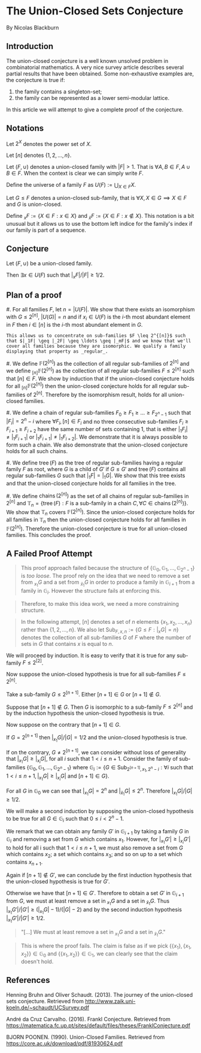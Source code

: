 # The Union-Closed Sets Conjecture

By Nicolas Blackburn
  

## Introduction

The union-closed conjecture is a well known unsolved problem in combinatorial mathematics. A very nice survey article describes several partial results that have been obtained. Some non-exhaustive examples are, the conjecture is true if:

1. the family contains a singleton-set;
2. the family can be represented as a lower semi-modular lattice.

In this article we will attempt to give a complete proof of the conjecture.

## Notations

Let $2^X$ denotes the power set of $X$.

Let $[n]$ denotes $\{1, 2, \ldots, n\}$.

Let $(F, \cup)$ denotes a union-closed family with $|F| > 1$. That is $\forall A, B \in F, A \cup B \in F$. When the context is clear we can simply write $F$.

Define the universe of a family $F$ as $U(F) := \bigcup_{X \in F} X$.

Let $G \leq F$ denotes a union-closed sub-family, that is $\forall X, X \in G \implies X \in F$ and $G$ is union-closed. 

Define $_{x}F := \{X \in F : x \in X\}$ and $_{\bar x}F := \{X \in F : x \notin X\}$. This notation is a bit unusual but it allows us to use the bottom left indice for the family's index if our family is part of a sequence.

## Conjecture

Let $(F, \cup)$ be a union-closed family.

Then $\exists x \in U(F)$ such that $|_xF| / |F| \geq 1/2$.

## Plan of a proof

#. For all families $F$, let $n = |U(F)|$. We show that there exists an isomorphism with $G \leq 2^{[n]}$, $|U(G)| = n$ and if $x_i \in U(F)$ is the $i$-th most abundant element in $F$ then $i \in [n]$ is the $i$-th most abundant element in $G$.

    This allows us to concentrate on sub-families $F \leq 2^{[n]}$ such that $|_1F| \geq |_2F| \geq \ldots \geq |_mF|$ and we know that we'll cover all families because they are isomorphic. We qualify a family displaying that property as _regular_.

#. We define $\mathbb F(2^{[n]})$ as the collection of all regular sub-families of $2^{[n]}$ and we define $_{[n]}\mathbb F(2^{[n]})$ as the collection of all regular sub-families $F \leq 2^{[n]}$ such that $[n] \in F$. We show by induction that if the union-closed conjecture holds for all $_{[n]}\mathbb F(2^{[n]})$ then the union-closed conjecture holds for all regular sub-families of $2^{[n]}$. Therefore by the isomorphism result, holds for all union-closed families.

#. We define a chain of regular sub-families $F_0 \geq F_1 \geq \ldots \geq F_{2^n - 1}$ such that $|F_i| = 2^n - i$ where $\forall F_i, [n] \in F_i$ and no three consecutive sub-families $F_i \geq F_{i + 1} \geq F_{i + 2}$ have the same number of sets containing $1$, that is either $|_1F_i| \neq |_1F_{i + 1}|$ or $|_1F_{i + 1}| \neq |_1F_{i + 2}|$. We  demonstrate that it is always possible to form such a chain. We also demonstrate that the union-closed conjecture holds for all such chains.

#. We define $\mathop{tree}(F)$ as the tree of regular sub-families having a regular family $F$ as root, where $G$ is a child of $G'$ if $G \leq G'$ and $\mathop{tree}(F)$ contains all regular sub-families $G$ such that $|_1F| = |_1G|$. We show that this tree exists and that the union-closed conjecture holds for all families in the tree.

#. We define $\mathop{chains}(2^{[n]})$ as the set of all chains of regular sub-families in $2^{[n]}$ and $\mathbb T_n = \{\mathop{tree}(F): F \text{ is a sub-family in a chain } C, \forall C \in \mathop{chains}(2^{[n]})\}$. We show that $\mathbb T_n$ covers $\mathbb F(2^{[n]})$. Since the union-closed conjecture holds for all families in $\mathbb T_n$ then the union-closed conjecture holds for all families in $\mathbb F(2^{[n]})$. Therefore the union-closed conjecture is true for all union-closed families. This concludes the proof.

## A Failed Proof Attempt

> This proof approach failed because the structure of  $\{ \mathbb{G}_ 0, \mathbb{G}_ 1, \ldots, \mathbb{G}_ {2^n - 1} \}$ is *too loose*. The proof rely on the idea that we need to remove a set from $_{x_1}G$ and a set from $_{\bar x_1}G$ in order to produce a family in $\mathbb{G}_{i+1}$ from a family in $\mathbb{G}_{i}$. However the structure fails at enforcing this. 

> Therefore, to make this idea work, we need a more constraining structure. 

> In the following attempt, $[n]$ denotes a set of $n$ elements $\{x_1, x_2, \ldots, x_n\}$ rather than $\{1, 2, \ldots, n\}$. We also let $\text{Sub}_ {F, x, n} := \{G \leq F : |_xG| = n\}$ denotes the collection of all sub-families $G$ of $F$ where the number of sets in $G$ that contains $x$ is equal to $n$.

We will proceed by induction. It is easy to verify that it is true for any sub-family $F \leq 2^{[2]}$.

Now suppose the union-closed hypothesis is true for all sub-families $F \leq 2^{[n]}$.

Take a sub-family $G \leq 2^{[n + 1]}$. Either $[n + 1] \in G$ or $[n + 1] \notin G.$

Suppose that $[n + 1] \notin G$. Then $G$ is isomorphic to a sub-family $F \leq 2^{[n]}$ and by the induction hypothesis the union-closed hypothesis is true.

Now suppose on the contrary that $[n + 1] \in G$. 

If $G = 2^{[n + 1]}$ then $|_{x_1}G| / |G| = 1/2$ and the union-closed hypothesis is true. 

If on the contrary, $G \neq 2^{[n + 1]}$, we can consider without loss of generality that $|_{x_1}G| \geq |_{x_i}G|$, for all $i$ such that $1 < i \leq n + 1$. Consider the family of sub-families $\{ \mathbb{G}_ 0, \mathbb{G}_ 1, \ldots, \mathbb{G}_ {2^n - 1} \}$ where $\mathbb{G}_ i := \{G \in \text{Sub}_ {2^{[n + 1]}, x_1, 2^n - i} : \forall i \text{ such that } 1 < i \leq n + 1, |_{x_1}G| \geq |_{x_i}G| \text{ and } [n + 1] \in G \}$. 

For all $G$ in $\mathbb{G}_ 0$ we can see that $|_{x_1}G| = 2^n$ and $|_{\bar x_1}G| \leq 2^n$. Therefore $|_{x_1}G| / |G| \geq 1 / 2$.

We will make a second induction by supposing the union-closed hypothesis to be true for all $G \in \mathbb{G}_i$ such that $0 \leq i < 2^n - 1$. 

We remark that we can obtain any family $G'$ in $\mathbb{G}_ {i + 1}$ by taking a family $G$ in $\mathbb{G}_ i$ and removing a set from $G$ which contains $x_1$. However, for $|_{x_1}G'| \geq |_{x_i}G'|$ to hold for all i such that $1 < i \leq n + 1$, we must also remove a set from $G$ which contains $x_2$; a set which contains $x_3$; and so on up to a set which contains $x_{n+1}$.

Again if $[n + 1] \notin G'$, we can conclude by the first induction hypothesis that the union-closed hypothesis is true for $G'$. 

Otherwise we have that $[n + 1] \in G'$. Therefore to obtain a set $G'$ in $\mathbb{G}_ {i + 1}$ from $G$, we must at least remove a set in $_{x_1}G$ and a set in $_{\bar x_1}G$. Thus $|_{x_1}G'| / |G'| \geq (|_{x_1}G| - 1) / (|G| - 2)$ and by the second induction hypothesis $|_{x_1}G'| / |G'| \geq 1 / 2$. 

> "[...] We must at least remove a set in $_{x_1}G$ and a set in $_{\bar x_1}G$." 

> This is where the proof fails. The claim is false as if we pick $\{\{x_1\}, \{x_1, x_2\}\} \in \mathbb{G}_0$ and $\{\{x_1, x_2\}\} \in \mathbb{G}_1$, we can clearly see that the claim doesn't hold.


## References

Henning Bruhn and Oliver Schaudt. (2013). The journey of the union-closed sets conjecture. Retrieved from http://www.zaik.uni-koeln.de/~schaudt/UCSurvey.pdf 

André da Cruz Carvalho. (2016). Frankl Conjecture. Retrieved from https://matematica.fc.up.pt/sites/default/files/theses/FranklConjecture.pdf

BJORN POONEN. (1990). Union-Closed Families. Retrieved from https://core.ac.uk/download/pdf/81930624.pdf
